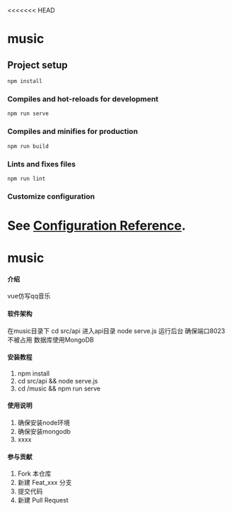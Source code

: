 <<<<<<< HEAD
# music

## Project setup
```
npm install
```

### Compiles and hot-reloads for development
```
npm run serve
```

### Compiles and minifies for production
```
npm run build
```

### Lints and fixes files
```
npm run lint
```

### Customize configuration
See [Configuration Reference](https://cli.vuejs.org/config/).
=======
# music

#### 介绍
vue仿写qq音乐

#### 软件架构
在music目录下 cd src/api 进入api目录
node serve.js 运行后台 确保端口8023不被占用 
数据库使用MongoDB


#### 安装教程

1. npm install
2.  cd src/api && node serve.js
3.  cd /music && npm run serve

#### 使用说明

1. 确保安装node环境
2.  确保安装mongodb
3.  xxxx

#### 参与贡献

1.  Fork 本仓库
2.  新建 Feat_xxx 分支
3.  提交代码
4.  新建 Pull Request

